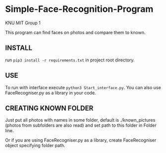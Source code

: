 # Simple-Face-Recognition-Program
KNU MIT Group 1

This program can find faces on photos and compare them to known.


## INSTALL

run `pip3 install -r requirements.txt` in project root directory.

## USE

To run with interface execute `python3 Start_interface.py`.
You can also use FaceRecogniser.py as a library in your code.

## CREATING KNOWN FOLDER

Just put all photos with names in some folder, default is ./known_pictures (photos from subfolders are also read) and set path to this folder in Folder line.

Or if you are using FaceRecogniser.py as a library, create FaceRecogniser object specifying folder path.
